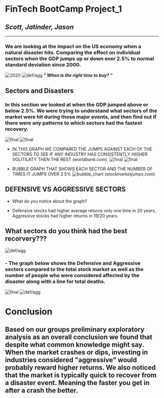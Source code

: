 
# FinTech BootCamp Project_1

## *Scott, Jatinder, Jason*
---

### We are looking at the impact on the US economy when a natural disaster hits. Comparing the effect on individual sectors when the GDP jumps up or down over 2.5% to normal standard deviation since 2000.

![2020](GDP_chart.png)
![def/agg](pie_chart_gdp.png)
***" When is the right time to buy? "***

## **Sectors and Disasters**

### In this section we looked at when the GDP jumped above or below 2.5%. We were trying to understand what sectors of the market were hit during those major events, and then find out if there were any patterns to which sectors had the fastest recovery.
![final](natdisaster.png)
![final](dis_affected.png)

- IN THIS GRAPH WE COMPARED THE JUMPS AGAINST EACH OF THE SECTORS TO SEE IF ANY INDUSTRY HAS CONSISTENTLY HIGHER VOLITILATY THEN THE REST (*worldbank.com*). 
![final](std_dev.png)
![final](image.png)

 - BUBBLE GRAPH THAT SHOWS EACH SECTOR AND THE NUMBER OF TIMES IT JUMPS OVER 2.5%
![bubble_chart](bubble_chart.png)
(*stockmarketjumps.com*)

## DEFENSIVE VS AGGRESSIVE SECTORS
- What do you notice about the graph? 


- Defensive stocks had higher average returns only one time in 20 years, Aggressive stocks had higher returns in 19/20 years.



## **What sectors do you think had the best recorvery???**

![def/agg](cat_joined_bar.png)
### - The graph below shows the Defensive and Aggressive sectors compared to the total stock market as well as the number of people who were considered affected by the disaster along with a line for total deaths.  

![final](Final.png)
![def/agg](p_graph.png)

# Conclusion 
## Based on our groups preliminary exploratory analysis as an overall conclusion we found that despite what common knowledge might say. When the market crashes or dips, investing in industries considered "aggressive" would probably reward higher returns. We also noticed that the market is typically quick to recover from a disaster event. Meaning the faster you get in after a crash the better. 